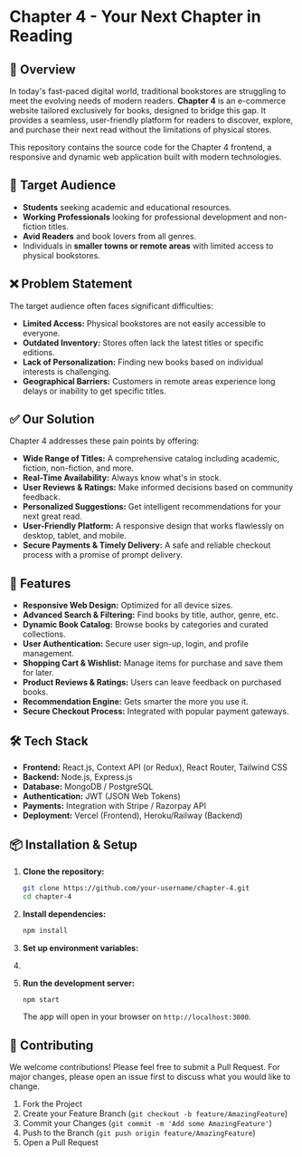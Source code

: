 # Chapter 4 - Your Next Chapter in Reading

## 📖 Overview

In today's fast-paced digital world, traditional bookstores are struggling to meet the evolving needs of modern readers. **Chapter 4** is an e-commerce website tailored exclusively for books, designed to bridge this gap. It provides a seamless, user-friendly platform for readers to discover, explore, and purchase their next read without the limitations of physical stores.

This repository contains the source code for the Chapter 4 frontend, a responsive and dynamic web application built with modern technologies.

## 🎯 Target Audience

*   **Students** seeking academic and educational resources.
*   **Working Professionals** looking for professional development and non-fiction titles.
*   **Avid Readers** and book lovers from all genres.
*   Individuals in **smaller towns or remote areas** with limited access to physical bookstores.

## ❌ Problem Statement

The target audience often faces significant difficulties:
*   **Limited Access:** Physical bookstores are not easily accessible to everyone.
*   **Outdated Inventory:** Stores often lack the latest titles or specific editions.
*   **Lack of Personalization:** Finding new books based on individual interests is challenging.
*   **Geographical Barriers:** Customers in remote areas experience long delays or inability to get specific titles.

## ✅ Our Solution

Chapter 4 addresses these pain points by offering:

*   **Wide Range of Titles:** A comprehensive catalog including academic, fiction, non-fiction, and more.
*   **Real-Time Availability:** Always know what's in stock.
*   **User Reviews & Ratings:** Make informed decisions based on community feedback.
*   **Personalized Suggestions:** Get intelligent recommendations for your next great read.
*   **User-Friendly Platform:** A responsive design that works flawlessly on desktop, tablet, and mobile.
*   **Secure Payments & Timely Delivery:** A safe and reliable checkout process with a promise of prompt delivery.

## 🚀 Features

*   **Responsive Web Design:** Optimized for all device sizes.
*   **Advanced Search & Filtering:** Find books by title, author, genre, etc.
*   **Dynamic Book Catalog:** Browse books by categories and curated collections.
*   **User Authentication:** Secure user sign-up, login, and profile management.
*   **Shopping Cart & Wishlist:** Manage items for purchase and save them for later.
*   **Product Reviews & Ratings:** Users can leave feedback on purchased books.
*   **Recommendation Engine:** Gets smarter the more you use it.
*   **Secure Checkout Process:** Integrated with popular payment gateways.

## 🛠️ Tech Stack

*   **Frontend:** React.js, Context API (or Redux), React Router, Tailwind CSS
*   **Backend:** Node.js, Express.js
*   **Database:** MongoDB / PostgreSQL
*   **Authentication:** JWT (JSON Web Tokens)
*   **Payments:** Integration with Stripe / Razorpay API
*   **Deployment:** Vercel (Frontend), Heroku/Railway (Backend)

## 📦 Installation & Setup

1.  **Clone the repository:**
    ```bash
    git clone https://github.com/your-username/chapter-4.git
    cd chapter-4
    ```

2.  **Install dependencies:**
    ```bash
    npm install
    ```

3.  **Set up environment variables:**
4.  

5.  **Run the development server:**
    ```bash
    npm start
    ```
    The app will open in your browser on `http://localhost:3000`.

## 🤝 Contributing

We welcome contributions! Please feel free to submit a Pull Request. For major changes, please open an issue first to discuss what you would like to change.

1.  Fork the Project
2.  Create your Feature Branch (`git checkout -b feature/AmazingFeature`)
3.  Commit your Changes (`git commit -m 'Add some AmazingFeature'`)
4.  Push to the Branch (`git push origin feature/AmazingFeature`)
5.  Open a Pull Request
